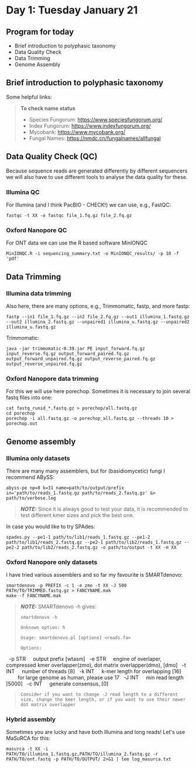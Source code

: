 # Day 1: Tuesday January 21

## Program for today

- Brief introduction to polyphasic taxonomy
- Data Quality Check
- Data Trimming
- Genome Assembly

## Brief introduction to polyphasic taxonomy
Some helpful links:
> **To check name status**
> - Species Fungorum: https://www.speciesfungorum.org/
> - Index Fungorum: https://www.indexfungorum.org/
> - Mycobank: https://www.mycobank.org/
> - Fungal Names: https://nmdc.cn/fungalnames/allfungal

## Data Quality Check (QC)

Because sequence reads are generated differently by different sequencers we will also have to use different tools to analyse the data quality for these.

### Illumina QC
For Illumina (and I think PacBIO - CHECK!) we can use, e.g., FastQC:
```
fastqc -t XX -o fastqc file_1.fq.gz file_2.fq.gz
``` 

### Oxford Nanopore QC
For ONT data we can use the R based software MinIONQC
```
MinIONQC.R -i sequencing_summary.txt -o MinIONQC_results/ -p 10 -f 'pdf'
```

## Data Trimming

### Illumina data trimming
Also here, there are many options, e.g., Trimmomatic, fastp, and more
fastp:
```
fastp --in1 file_1.fq.gz --in2 file_2.fq.gz --out1 illumina_1.fastq.gz --out2 illumina_2.fastq.gz --unpaired1 illumina_u.fastq.gz --unpaired2 illumina_u.fastq.gz
``` 
Trimmomatic:
```
java -jar trimmomatic-0.39.jar PE input_forward.fq.gz input_reverse.fq.gz output_forward_paired.fq.gz output_forward_unpaired.fq.gz output_reverse_paired.fq.gz output_reverse_unpaired.fq.gz
```

### Oxford Nanopore data trimming
For this we will use here porechop. Sometimes it is necessary to join several fastq files into one:
```
cat fastq_runid_*.fastq.gz > porechop/all.fastq.gz
cd porechop
porechop -i all.fastq.gz -o porechop_all.fastq.gz --threads 10 > porechop.out
```

## Genome assembly

### Illumina only datasets
There are many many assemblers, but for (basidiomycetic) fungi I recommend ABySS:

```
abyss-pe np=8 k=31 name=path/to/output/prefix in='path/to/reads_1.fastq.gz path/to/reads_2.fastq.gz' &> path/to/verbose.log
```

> **_NOTE:_**
>Since it is always good to test your data, it is recommended to test different kmer sizes and pick the best one.

In case you would like to try SPAdes:
```
spades.py --pe1-1 path/to/lib1/reads_1.fastq.gz --pe1-2 path/to/lib1/reads_2.fastq.gz --pe2-1 path/to/lib2/reads_1.fastq.gz --pe2-2 path/to/lib2/reads_2.fastq.gz -o path/to/output -t XX -m XX
```

### Oxford Nanopore only datasets
I have tried various assemblers and so far my favourite is SMARTdenovo:
```
smartdenovo -p PREFIX -c 1 -e zmo -t XX -J 500 PATH/TO/TRIMMED.fastq.gz > FANCYNAME.mak
make -f FANCYNAME.mak
```
> **_NOTE:_**
> SMARTdenovo -h gives:
> ```
> smartdenovo -h
>
>Unknown option: h
>
>Usage: smartdenovo.pl [options] <reads.fa>
>
>Options:
  -p STR     output prefix [wtasm]
  -e STR     engine of overlaper, compressed kmer overlapper(zmo), dot matrix overlapper(dmo), [dmo]
  -t INT     number of threads [8]
  -k INT     k-mer length for overlapping [16]
             for large genome as human, please use 17
  -J INT     min read length [5000]
  -c INT     generate consensus, [0]
>```
> Consider if you want to change -J read length to a different size, change the kmer length, or if you want to use their newer dot matrix overlapper

### Hybrid assembly
Sometimes you are lucky and have both Illumina and long reads! Let's use MaSuRCA for this:
```
masurca -t XX -i PATH/TO/illumina_1.fastq.gz,PATH/TO/illumina_2.fastq.gz -r PATH/TO/ont.fastq -p PATH/TO/OUTPUT/ 2>&1 | tee log_masurca.txt
```
